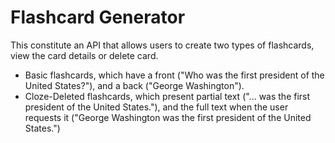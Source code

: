 # Flashcard Generator

This constitute an API that allows users to create two types of flashcards, view the card details or delete card.  

- Basic flashcards, which have a front ("Who was the first president of the United States?"), and a back ("George Washington").
- Cloze-Deleted flashcards, which present partial text ("... was the first president of the United States."), and the full text when the user requests it ("George Washington was the first president of the United States.")
